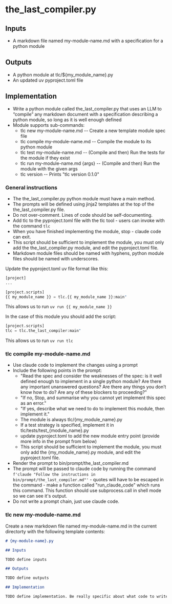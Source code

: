 # the_last_compiler.py

## Inputs

- A markdown file named my-module-name.md with a specification for a python module

## Outputs

- A python module at tlc/${my_module_name}.py
- An updated uv pyproject.toml file

## Implementation

- Write a python module called the_last_compiler.py that uses an LLM to “compile” any markdown document with a specification describing a python module, so long as it is well enough defined
- Module supports sub-commands:
    - tlc new my-module-name.md -- Create a new template module spec file
    - tlc compile my-module-name.md -- Compile the module to its python module
    - tlc test my-module-name.md -- (Compile and then) Run the tests for the module if they exist
    - tlc run my-module-name.md {args} -- (Compile and then) Run the module with the given args
    - tlc version -- Prints "tlc version 0.1.0"

### General instructions

- The the_last_compiler.py python module must have a main method.
- The prompts will be defined using jinja2 templates at the top of the the_last_compiler.py file.
- Do not over-comment. Lines of code should be self-documenting.
- Add tlc to the pyproject.toml file with the tlc tool - users can invoke with the command `tlc`
- When you have finished implementing the module, stop - claude code can exit. 
- This script should be sufficient to implement the module, you must only add the the_last_compiler.py module, and edit the pyproject.toml file.
- Markdown module files should be named with hyphens, python module files should be named with underscores.

Update the pyproject.toml uv file format like this:

```python
[project]
...

[project.scripts]
{{ my_module_name }} = tlc.{{ my_module_name }}:main"
```

This allows us to run `uv run {{ my_module_name }}`

In the case of this module you should add the script:

```python
[project.scripts]
tlc = tlc.the_last_compiler:main"
```

This allows us to run `uv run tlc`

### tlc compile my-module-name.md

- Use claude code to implement the changes using a prompt
- Include the following points in the prompt:
    - "Read the spec and consider the weaknesses of the spec: is it well defined enough to implement in a single python module? Are there any important unanswered questions? Are there any things you don’t know how to do? Are any of these blockers to proceeding?"
    - "If no, Stop, and summarise why you cannot yet implement this spec as an error."
    - "If yes, describe what we need to do to implement this module, then implement it."
    - The module is always tlc/{my_module_name}.py
    - If a test strategy is specified, implement it in tlc/tests/test_{module_name}.py
    - update pyproject.toml to add the new module entry point (provide more info in the prompt from below)
    - This script should be sufficient to implement the module, you must only add the {my_module_name}.py module, and edit the pyproject.toml file.
- Render the prompt to bin/prompt/the_last_compiler.md
- The prompt will be passed to claude code by running the command `f'claude "Follow the instructions in bin/prompt/the_last_compiler.md"'` - quotes will have to be escaped in the command - make a function called "run_claude_code" which runs this command. This function should use subprocess.call in shell mode so we can see it's output.
- Do not write a prompt chain, just use claude code.

### tlc new my-module-name.md

Create a new markdown file named my-module-name.md in the current directorty with the following template contents:

```markdown
# {my-module-name}.py

## Inputs

TODO define inputs

## Outputs

TODO define outputs

## Implementation

TODO define implementation. Be really specific about what code to write, and where to write it.

